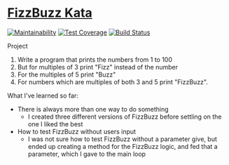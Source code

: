 # [FizzBuzz Kata](https://github.com/garora/TDD-Katas/blob/master/KatasReadme.md)

[![Maintainability](https://api.codeclimate.com/v1/badges/333995d95074a39c23c8/maintainability)](https://codeclimate.com/github/corinneling/fizzbuzz-kata/maintainability)
[![Test Coverage](https://api.codeclimate.com/v1/badges/333995d95074a39c23c8/test_coverage)](https://codeclimate.com/github/corinneling/fizzbuzz-kata/test_coverage)
[![Build Status](https://travis-ci.org/corinneling/fizzbuzz-kata.svg?branch=master)](https://travis-ci.org/corinneling/fizzbuzz-kata)

Project

1. Write a program that prints the numbers from 1 to 100
1. But for multiples of 3 print "Fizz" instead of the number
1. For the multiples of 5 print "Buzz"
1. For numbers which are multiples of both 3 and 5 print "FizzBuzz".

What I've learned so far:
* There is always more than one way to do something
   * I created three different versions of FizzBuzz before settling on the one I liked the best
* How to test FizzBuzz without users input
   * I was not sure how to test FizzBuzz without a parameter give, but ended up creating a method for the FizzBuzz logic, and fed that a parameter, which I gave to the main loop
